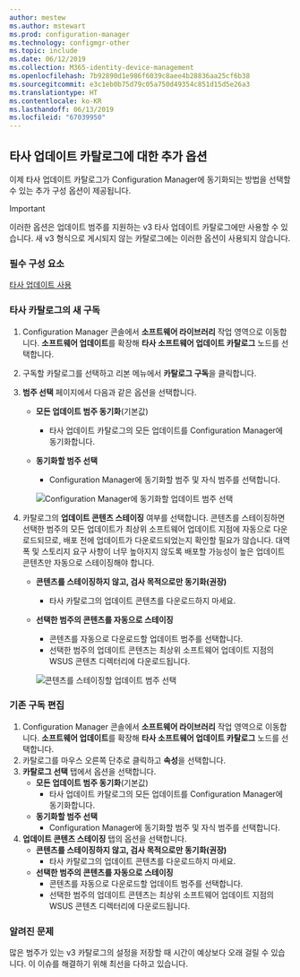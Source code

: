 ```yaml
---
author: mestew
ms.author: mstewart
ms.prod: configuration-manager
ms.technology: configmgr-other
ms.topic: include
ms.date: 06/12/2019
ms.collection: M365-identity-device-management
ms.openlocfilehash: 7b92890d1e986f6039c8aee4b28836aa25cf6b38
ms.sourcegitcommit: e3c1eb0b75d79c05a750d49354c851d15d5e26a3
ms.translationtype: HT
ms.contentlocale: ko-KR
ms.lasthandoff: 06/13/2019
ms.locfileid: "67039950"
---
```

## <a name="additional-options-for-third-party-update-catalogs"></a>타사 업데이트 카탈로그에 대한 추가 옵션

이제 타사 업데이트 카탈로그가 Configuration Manager에 동기화되는 방법을 선택할 수 있는 추가 구성 옵션이 제공됩니다. 

> [!IMPORTANT]
> 이러한 옵션은 업데이트 범주를 지원하는 v3 타사 업데이트 카탈로그에만 사용할 수 있습니다. 새 v3 형식으로 게시되지 않는 카탈로그에는 이러한 옵션이 사용되지 않습니다.

### <a name="prerequisites"></a>필수 구성 요소

[타사 업데이트 사용](https://docs.microsoft.com/sccm/sum/deploy-use/third-party-software-updates)

### <a name="new-subscription-to-a-third-party-catalog"></a>타사 카탈로그의 새 구독

1. Configuration Manager 콘솔에서 **소프트웨어 라이브러리** 작업 영역으로 이동합니다. **소프트웨어 업데이트**를 확장해 **타사 소프트웨어 업데이트 카탈로그** 노드를 선택합니다.
1. 구독할 카탈로그를 선택하고 리본 메뉴에서 **카탈로그 구독**을 클릭합니다.
1. **범주 선택** 페이지에서 다음과 같은 옵션을 선택합니다.

   - **모든 업데이트 범주 동기화**(기본값)
       - 타사 업데이트 카탈로그의 모든 업데이트를 Configuration Manager에 동기화합니다.
   -  **동기화할 범주 선택**
       - Configuration Manager에 동기화할 범주 및 자식 범주를 선택합니다.

      ![Configuration Manager에 동기화할 업데이트 범주 선택](../../media/4469002-select-categories-for-sync.png)

1. 카탈로그의 **업데이트 콘텐츠 스테이징** 여부를 선택합니다. 콘텐츠를 스테이징하면 선택한 범주의 모든 업데이트가 최상위 소프트웨어 업데이트 지점에 자동으로 다운로드되므로, 배포 전에 업데이트가 다운로드되었는지 확인할 필요가 않습니다. 대역폭 및 스토리지 요구 사항이 너무 높아지지 않도록 배포할 가능성이 높은 업데이트 콘텐츠만 자동으로 스테이징해야 합니다.

   - **콘텐츠를 스테이징하지 않고, 검사 목적으로만 동기화(권장)**
     - 타사 카탈로그의 업데이트 콘텐츠를 다운로드하지 마세요.
   - **선택한 범주의 콘텐츠를 자동으로 스테이징**
     - 콘텐츠를 자동으로 다운로드할 업데이트 범주를 선택합니다.
     - 선택한 범주의 업데이트 콘텐츠는 최상위 소프트웨어 업데이트 지점의 WSUS 콘텐츠 디렉터리에 다운로드됩니다.

      ![콘텐츠를 스테이징할 업데이트 범주 선택](../../media/4469002-stage-content.png)

### <a name="edit-an-existing-subscription"></a>기존 구독 편집

1. Configuration Manager 콘솔에서 **소프트웨어 라이브러리** 작업 영역으로 이동합니다. **소프트웨어 업데이트**를 확장해 **타사 소프트웨어 업데이트 카탈로그** 노드를 선택합니다.
1. 카탈로그를 마우스 오른쪽 단추로 클릭하고 **속성**을 선택합니다.
1. **카탈로그 선택** 탭에서 옵션을 선택합니다.
   - **모든 업데이트 범주 동기화**(기본값)
       - 타사 업데이트 카탈로그의 모든 업데이트를 Configuration Manager에 동기화합니다.
   -  **동기화할 범주 선택**
       - Configuration Manager에 동기화할 범주 및 자식 범주를 선택합니다.
1. **업데이트 콘텐츠 스테이징** 탭의 옵션을 선택합니다.
   - **콘텐츠를 스테이징하지 않고, 검사 목적으로만 동기화(권장)**
     - 타사 카탈로그의 업데이트 콘텐츠를 다운로드하지 마세요.
   - **선택한 범주의 콘텐츠를 자동으로 스테이징**
     - 콘텐츠를 자동으로 다운로드할 업데이트 범주를 선택합니다.
     - 선택한 범주의 업데이트 콘텐츠는 최상위 소프트웨어 업데이트 지점의 WSUS 콘텐츠 디렉터리에 다운로드됩니다. 

### <a name="known-issues"></a>알려진 문제

많은 범주가 있는 v3 카탈로그의 설정을 저장할 때 시간이 예상보다 오래 걸릴 수 있습니다. 이 이슈를 해결하기 위해 최선을 다하고 있습니다. 
